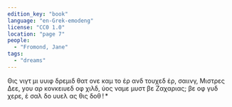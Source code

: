 ```yaml
---
edition_key: "book"
language: "en-Grek-emodeng"
license: "CC0 1.0"
location: "page 7"
people:
  - "Fromond, Jane"
tags:
  - "dreams"
---
```

Θις νιγτ μι υυιφ δρεμιδ θατ ονε καμ
το ἑρ ανδ τουχεδ ἑρ, σαιινγ, Μιστρες Δεε, yου αρ κονκειυεδ οφ χιλδ,
ὑος ναμε μυστ βε Ζαχαριας; βε οφ γυδ χερε, ἑ σαλ δο υυελ ας θις
δοθ ! *
